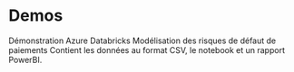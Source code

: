 # Demos
Démonstration Azure Databricks
Modélisation des risques de défaut de paiements
Contient les données au format CSV, le notebook et un rapport PowerBI.
